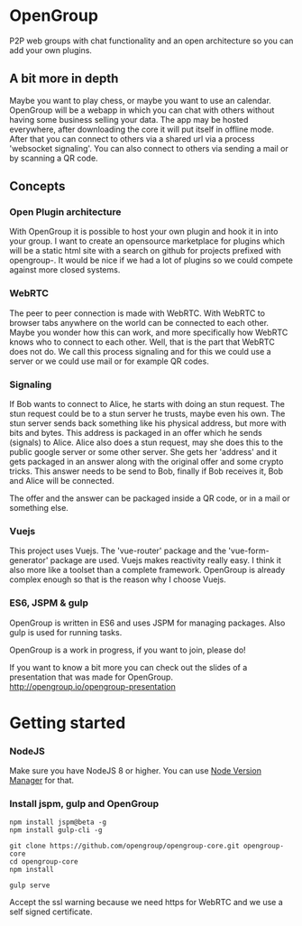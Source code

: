 # OpenGroup

P2P web groups with chat functionality and an open architecture so you can add your own plugins.

## A bit more in depth

Maybe you want to play chess, or maybe you want to use an calendar.
OpenGroup will be a webapp in which you can chat with others without having some business selling your data.
The app may be hosted everywhere, after downloading the core it will put itself in offline mode.
After that you can connect to others via a shared url via a process 'websocket signaling'.
You can also connect to others via sending a mail or by scanning a QR code.

## Concepts

### Open Plugin architecture

With OpenGroup it is possible to host your own plugin and hook it in into your group. I want to create an opensource marketplace for plugins which will be a static html site with a search on github for projects prefixed with opengroup-. It would be nice if we had a lot of plugins so we could compete against more closed systems.

### WebRTC

The peer to peer connection is made with WebRTC. With WebRTC to browser tabs anywhere on the world can be connected to each other. Maybe you wonder how this can work, and more specifically how WebRTC knows who to connect to each other. Well, that is the part that WebRTC does not do. We call this process signaling and for this we could use a server or we could use mail or for example QR codes.

### Signaling

If Bob wants to connect to Alice, he starts with doing an stun request. The stun request could be to a stun server he trusts, maybe even his own. The stun server sends back something like his physical address, but more with bits and bytes. This address is packaged in an offer which he sends (signals) to Alice. Alice also does a stun request, may she does this to the public google server or some other server. She gets her 'address' and it gets packaged in an answer along with the original offer and some crypto tricks. This answer needs to be send to Bob, finally if Bob receives it, Bob and Alice will be connected. 

The offer and the answer can be packaged inside a QR code, or in a mail or something else.

### Vuejs

This project uses Vuejs. The 'vue-router' package and the 'vue-form-generator' package are used. Vuejs makes reactivity really easy. I think it also more like a toolset than a complete framework. OpenGroup is already complex enough so that is the reason why I choose Vuejs. 

### ES6, JSPM & gulp

OpenGroup is written in ES6 and uses JSPM for managing packages. Also gulp is used for running tasks.

OpenGroup is a work in progress, if you want to join, please do!

If you want to know a bit more you can check out the slides of a presentation that was made for OpenGroup.
http://opengroup.io/opengroup-presentation

# Getting started

### NodeJS
Make sure you have NodeJS 8 or higher. You can use [Node Version Manager](https://github.com/creationix/nvm) for that.

### Install jspm, gulp and OpenGroup
```
npm install jspm@beta -g
npm install gulp-cli -g

git clone https://github.com/opengroup/opengroup-core.git opengroup-core
cd opengroup-core
npm install

gulp serve
```
Accept the ssl warning because we need https for WebRTC and we use a self signed certificate.
